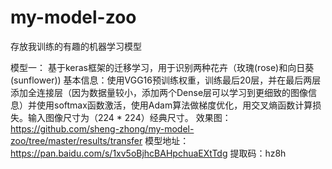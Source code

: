# my-model-zoo
存放我训练的有趣的机器学习模型

模型一： 基于keras框架的迁移学习，用于识别两种花卉（玫瑰(rose)和向日葵(sunflower))
 基本信息：使用VGG16预训练权重，训练最后20层，并在最后两层添加全连接层（因为数据量较小，添加两个Dense层可以学习到更细致的图像信息）并使用softmax函数激活，使用Adam算法做梯度优化，用交叉熵函数计算损失。输入图像尺寸为（224 * 224）经典尺寸。
    效果图： https://github.com/sheng-zhong/my-model-zoo/tree/master/results/transfer
    模型地址： https://pan.baidu.com/s/1xv5oBjhcBAHpchuaEXtTdg   提取码：hz8h
